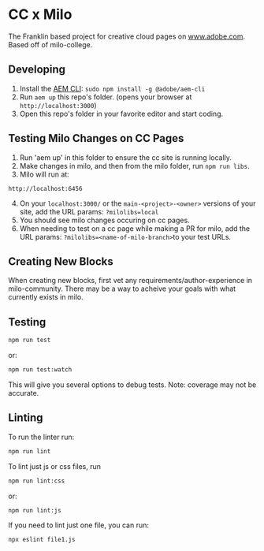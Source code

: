 # CC x Milo
The Franklin based project for creative cloud pages on www.adobe.com. Based off of milo-college.

## Developing
1. Install the [AEM CLI](https://github.com/adobe/helix-cli): `sudo npm install -g @adobe/aem-cli`
2. Run `aem up` this repo's folder. (opens your browser at `http://localhost:3000`)
3. Open this repo's folder in your favorite editor and start coding.

## Testing Milo Changes on CC Pages
1. Run 'aem up' in this folder to ensure the cc site is running locally. 
2. Make changes in milo, and then from the milo folder, run `npm run libs`.
3. Milo will run at:
```
http://localhost:6456
```
4. On your `localhost:3000/` or the `main-<project>-<owner>` versions of your site, add the URL params: `?milolibs=local`
5. You should see milo changes occuring on cc pages.
6. When needing to test on a cc page while making a PR for milo, add the URL params: `?milolibs=<name-of-milo-branch>`to your test URLs.

## Creating New Blocks
When creating new blocks, first vet any requirements/author-experience in milo-community. There may be a way to acheive your goals with what currently exists in milo. 

## Testing
```sh
npm run test
```
or:
```sh
npm run test:watch
```
This will give you several options to debug tests. Note: coverage may not be accurate.

## Linting
To run the linter run:
```sh
npm run lint
```
To lint just js or css files, run
```sh
npm run lint:css
```
or:
```sh
npm run lint:js
```
If you need to lint just one file, you can run:
```sh
npx eslint file1.js
```
